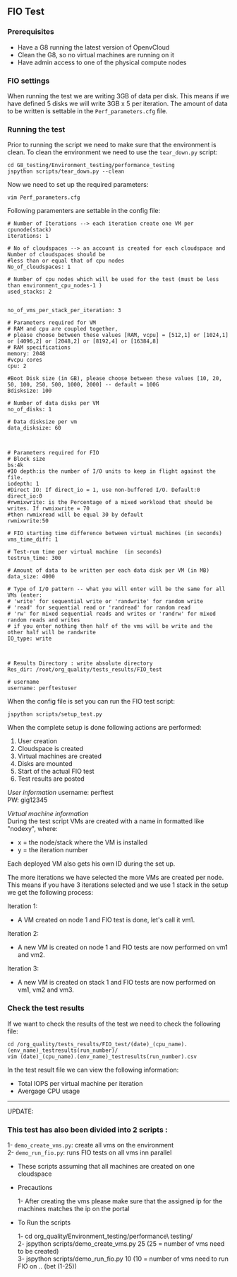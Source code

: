 ## FIO Test

### Prerequisites
- Have a G8 running the latest version of OpenvCloud
- Clean the G8, so no virtual machines are running on it
- Have admin access to one of the physical compute nodes

### FIO settings
When running the test we are writing 3GB of data per disk. This means if we have defined 5 disks we will write 3GB x 5 per iteration. The amount of data to be written is settable in the `Perf_parameters.cfg` file.

### Running the test
Prior to running the script we need to make sure that the environment is clean. To clean the environment we need to use the `tear_down.py` script:
```
cd G8_testing/Environment_testing/performance_testing
jspython scripts/tear_down.py --clean
```

Now we need to set up the required parameters:
```
vim Perf_parameters.cfg
```

Following paramenters are settable in the config file:
```
# Number of Iterations --> each iteration create one VM per cpunode(stack)
iterations: 1

# No of cloudspaces --> an account is created for each cloudspace and Number of cloudspaces should be
#less than or equal that of cpu nodes
No_of_cloudspaces: 1

# Number of cpu nodes which will be used for the test (must be less than environment_cpu_nodes-1 )
used_stacks: 2


no_of_vms_per_stack_per_iteration: 3

# Parameters required for VM
# RAM and cpu are coupled together,
# please choose between these values [RAM, vcpu] = [512,1] or [1024,1] or [4096,2] or [2048,2] or [8192,4] or [16384,8]
# RAM specifications
memory: 2048
#vcpu cores
cpu: 2

#Boot Disk size (in GB), please choose between these values [10, 20, 50, 100, 250, 500, 1000, 2000] -- default = 100G
Bdisksize: 100

# Number of data disks per VM
no_of_disks: 1

# Data disksize per vm
data_disksize: 60



# Parameters required for FIO
# Block size
bs:4k
#IO depth:is the number of I/O units to keep in flight against the file.
iodepth: 1
#Direct IO: If direct_io = 1, use non-buffered I/O. Default:0
direct_io:0
#rwmixwrite: is the Percentage of a mixed workload that should be writes. If rwmixwrite = 70
#then rwmixread will be equal 30 by default
rwmixwrite:50

# FIO starting time difference between virtual machines (in seconds)
vms_time_diff: 1

# Test-rum time per virtual machine  (in seconds)
testrun_time: 300

# Amount of data to be written per each data disk per VM (in MB)
data_size: 4000

# Type of I/O pattern -- what you will enter will be the same for all VMs (enter:
# 'write' for sequential write or 'randwrite' for random write
# 'read' for sequential read or 'randread' for random read
# 'rw' for mixed sequential reads and writes or 'randrw' for mixed random reads and writes
# if you enter nothing then half of the vms will be write and the other half will be randwrite
IO_type: write



# Results Directory : write absolute directory
Res_dir: /root/org_quality/tests_results/FIO_test

# username
username: perftestuser
```

When the config file is set you can run the FIO test script:
```
jspython scripts/setup_test.py
```

When the complete setup is done following actions are performed:  
1. User creation
2. Cloudspace is created
3. Virtual machines are created
4. Disks are mounted
5. Start of the actual FIO test
6. Test results are posted

*User information*
username: perftest  
PW: gig12345

*Virtual machine information*  
During the test script VMs are created with a name in formatted like "nodexy", where:
- x = the node/stack where the VM is installed
- y = the iteration number

Each deployed VM also gets his own ID during the set up.  

The more iterations we have selected the more VMs are created per node. This means if you have 3 iterations selected and we use 1 stack in the setup we get the following process:

Iteration 1:
- A VM created on node 1 and FIO test is done, let's call it vm1.

Iteration 2:
- A new VM is created on node 1 and FIO tests are now performed on vm1 and vm2.

Iteration 3:
- A new VM is created on stack 1 and FIO tests are now performed on vm1, vm2 and vm3.


### Check the test results
If we want to check the results of the test we need to check the following file:
```
cd /org_quality/tests_results/FIO_test/(date)_(cpu_name).(env_name)_testresults(run_number)/
vim (date)_(cpu_name).(env_name)_testresults(run_number).csv
```

In the test result file we can view the following information:
- Total IOPS per virtual machine per iteration
- Avergage CPU usage

------------
UPDATE:
### This test has also been divided into 2 scripts :
  1- `demo_create_vms.py`: create all vms on the environment  
  2- `demo_run_fio.py`: runs FIO tests on all vms inn parallel  

- These scripts assuming that all machines are created on one cloudspace  

- Precautions

  1- After creating the vms please make sure that the assigned ip for the machines
     matches the ip on the portal  

- To Run the scripts

  1- cd org_quality/Environment_testing/performance\ testing/  
  2- jspython scripts/demo_create_vms.py 25 (25 = number of vms need to be created)  
  3- jspython scripts/demo_run_fio.py 10 (10 = number of vms need to run FIO on .. (bet (1-25))  